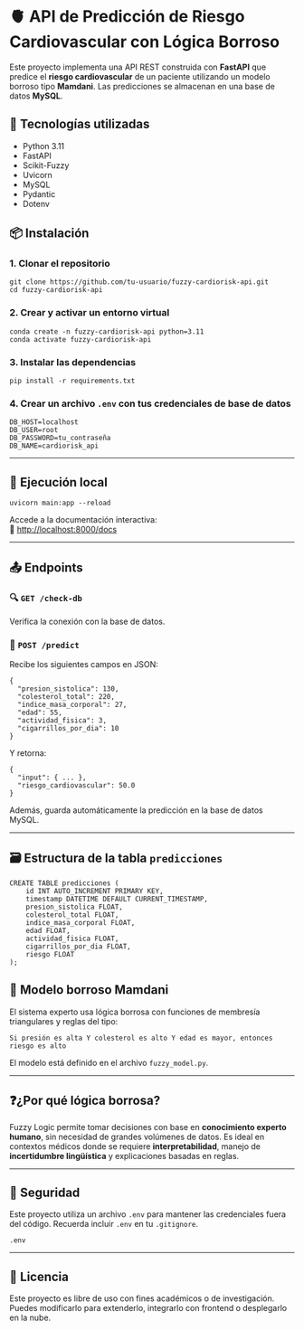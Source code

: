 # 🫀 API de Predicción de Riesgo Cardiovascular con Lógica Borroso

Este proyecto implementa una API REST construida con **FastAPI** que predice el **riesgo cardiovascular** de un paciente utilizando un modelo borroso tipo **Mamdani**. Las predicciones se almacenan en una base de datos **MySQL**.


## 🚀 Tecnologías utilizadas

- Python 3.11  
- FastAPI  
- Scikit-Fuzzy  
- Uvicorn  
- MySQL  
- Pydantic  
- Dotenv


## 📦 Instalación

### 1. Clonar el repositorio

```
git clone https://github.com/tu-usuario/fuzzy-cardiorisk-api.git
cd fuzzy-cardiorisk-api
```

### 2. Crear y activar un entorno virtual

```
conda create -n fuzzy-cardiorisk-api python=3.11
conda activate fuzzy-cardiorisk-api
```

### 3. Instalar las dependencias

```
pip install -r requirements.txt
```

### 4. Crear un archivo `.env` con tus credenciales de base de datos

```dotenv
DB_HOST=localhost
DB_USER=root
DB_PASSWORD=tu_contraseña
DB_NAME=cardiorisk_api
```

---

## 🧪 Ejecución local

```
uvicorn main:app --reload
```

Accede a la documentación interactiva:  
🔗 [http://localhost:8000/docs](http://localhost:8000/docs)

---

## 📤 Endpoints

### 🔍 `GET /check-db`

Verifica la conexión con la base de datos.

### 🔮 `POST /predict`

Recibe los siguientes campos en JSON:

```
{
  "presion_sistolica": 130,
  "colesterol_total": 220,
  "indice_masa_corporal": 27,
  "edad": 55,
  "actividad_fisica": 3,
  "cigarrillos_por_dia": 10
}
```

Y retorna:

```
{
  "input": { ... },
  "riesgo_cardiovascular": 50.0
}
```

Además, guarda automáticamente la predicción en la base de datos MySQL.

---

## 🗃️ Estructura de la tabla `predicciones`

```
CREATE TABLE predicciones (
    id INT AUTO_INCREMENT PRIMARY KEY,
    timestamp DATETIME DEFAULT CURRENT_TIMESTAMP,
    presion_sistolica FLOAT,
    colesterol_total FLOAT,
    indice_masa_corporal FLOAT,
    edad FLOAT,
    actividad_fisica FLOAT,
    cigarrillos_por_dia FLOAT,
    riesgo FLOAT
);
```

## 🧠 Modelo borroso Mamdani

El sistema experto usa lógica borrosa con funciones de membresía triangulares y reglas del tipo:

```
Si presión es alta Y colesterol es alto Y edad es mayor, entonces riesgo es alto
```

El modelo está definido en el archivo `fuzzy_model.py`.

---

## ❓¿Por qué lógica borrosa?

Fuzzy Logic permite tomar decisiones con base en **conocimiento experto humano**, sin necesidad de grandes volúmenes de datos. Es ideal en contextos médicos donde se requiere **interpretabilidad**, manejo de **incertidumbre lingüística** y explicaciones basadas en reglas.

---

## 🔐 Seguridad

Este proyecto utiliza un archivo `.env` para mantener las credenciales fuera del código. Recuerda incluir `.env` en tu `.gitignore`.

```
.env
```

---

## 📄 Licencia

Este proyecto es libre de uso con fines académicos o de investigación.  
Puedes modificarlo para extenderlo, integrarlo con frontend o desplegarlo en la nube.

